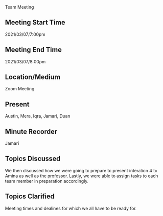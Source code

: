 Team Meeting 

## Meeting Start Time
 
2021/03/07/7:00pm
 
## Meeting End Time
 
2021/03/07/8:00pm
 
## Location/Medium
 
Zoom Meeting
 
## Present
 
Austin, Mera, Iqra, Jamari, Duan
 
## Minute Recorder
Jamari

## Topics Discussed
We then discussed how we were going to prepare to present interation 4 to Amina as well as the professor. Lastly, we were able to assign tasks to each team member in preparation accordingly. 

## Topics Clarified
Meeting times and dealines for which we all have to be ready for. 
